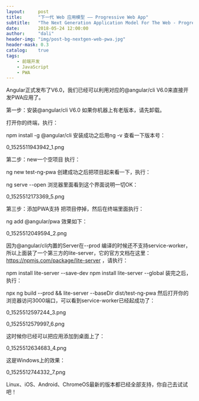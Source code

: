 ```yaml
---
layout:     post
title:      "下一代 Web 应用模型 —— Progressive Web App"
subtitle:   "The Next Generation Application Model For The Web - Progressive Web App"
date:       2018-05-24 12:00:00
author:     "dali"
header-img: "img/post-bg-nextgen-web-pwa.jpg"
header-mask: 0.3
catalog:    true
tags:
    - 前端开发
    - JavaScript
    - PWA
---
```



Angular正式发布了V6.0，我们已经可以利用对应的@angular/cli V6.0来直接开发PWA应用了。

第一步：安装@angular/cli V6.0
如果你机器上有老版本，请先卸载。

打开你的终端，执行：

npm install -g @angular/cli
安装成功之后用ng -v 查看一下版本号：

0_1525511943942_1.png

第二步：new一个空项目
执行：

ng new test-ng-pwa
创建成功之后把项目起来看一下，执行：

ng serve --open
浏览器里面看到这个界面说明一切OK：

0_1525512173369_5.png

第三步：添加PWA支持
把项目停掉，然后在终端里面执行：

ng add @angular/pwa
效果如下：

0_1525512049594_2.png

因为@angular/cli内置的Server在--prod 编译的时候还不支持service-worker，所以上面装了一个第三方的lite-server，它的官方文档在这里：https://npmjs.com/package/lite-server ，请执行：

npm install lite-server --save-dev
npm install lite-server --global
装完之后，执行：

npx ng build --prod && lite-server --baseDir dist/test-ng-pwa
然后打开你的浏览器访问3000端口，可以看到service-worker已经起成功了：

0_1525512597244_3.png

0_1525512579997_6.png

这时候你已经可以把应用添加到桌面上了：

0_1525512634683_4.png

这是Windows上的效果：

0_1525512744332_7.png

Linux、iOS、Android、ChromeOS最新的版本都已经全部支持，你自己去试试吧！